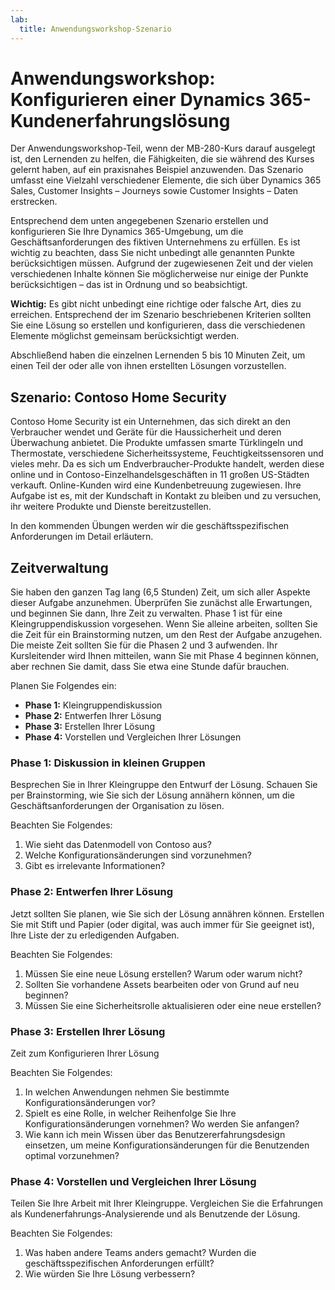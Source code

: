 ```yaml
---
lab:
  title: Anwendungsworkshop-Szenario
---
```


# Anwendungsworkshop: Konfigurieren einer Dynamics 365-Kundenerfahrungslösung

Der Anwendungsworkshop-Teil, wenn der MB-280-Kurs darauf ausgelegt ist, den Lernenden zu helfen, die Fähigkeiten, die sie während des Kurses gelernt haben, auf ein praxisnahes Beispiel anzuwenden. Das Szenario umfasst eine Vielzahl verschiedener Elemente, die sich über Dynamics 365 Sales, Customer Insights – Journeys sowie Customer Insights – Daten erstrecken. 

Entsprechend dem unten angegebenen Szenario erstellen und konfigurieren Sie Ihre Dynamics 365-Umgebung, um die Geschäftsanforderungen des fiktiven Unternehmens zu erfüllen. Es ist wichtig zu beachten, dass Sie nicht unbedingt alle genannten Punkte berücksichtigen müssen. Aufgrund der zugewiesenen Zeit und der vielen verschiedenen Inhalte können Sie möglicherweise nur einige der Punkte berücksichtigen – das ist in Ordnung und so beabsichtigt. 

**Wichtig:** Es gibt nicht unbedingt eine richtige oder falsche Art, dies zu erreichen. Entsprechend der im Szenario beschriebenen Kriterien sollten Sie eine Lösung so erstellen und konfigurieren, dass die verschiedenen Elemente möglichst gemeinsam berücksichtigt werden.

Abschließend haben die einzelnen Lernenden 5 bis 10 Minuten Zeit, um einen Teil der oder alle von ihnen erstellten Lösungen vorzustellen. 

## Szenario: Contoso Home Security 
Contoso Home Security ist ein Unternehmen, das sich direkt an den Verbraucher wendet und Geräte für die Haussicherheit und deren Überwachung anbietet. Die Produkte umfassen smarte Türklingeln und Thermostate, verschiedene Sicherheitssysteme, Feuchtigkeitssensoren und vieles mehr. Da es sich um Endverbraucher-Produkte handelt, werden diese online und in Contoso-Einzelhandelsgeschäften in 11 großen US-Städten verkauft. Online-Kunden wird eine Kundenbetreuung zugewiesen. Ihre Aufgabe ist es, mit der Kundschaft in Kontakt zu bleiben und zu versuchen, ihr weitere Produkte und Dienste bereitzustellen. 

In den kommenden Übungen werden wir die geschäftsspezifischen Anforderungen im Detail erläutern.

## Zeitverwaltung 

Sie haben den ganzen Tag lang (6,5 Stunden) Zeit, um sich aller Aspekte dieser Aufgabe anzunehmen. Überprüfen Sie zunächst alle Erwartungen, und beginnen Sie dann, Ihre Zeit zu verwalten. Phase 1 ist für eine Kleingruppendiskussion vorgesehen. Wenn Sie alleine arbeiten, sollten Sie die Zeit für ein Brainstorming nutzen, um den Rest der Aufgabe anzugehen. Die meiste Zeit sollten Sie für die Phasen 2 und 3 aufwenden. Ihr Kursleitender wird Ihnen mitteilen, wann Sie mit Phase 4 beginnen können, aber rechnen Sie damit, dass Sie etwa eine Stunde dafür brauchen.

Planen Sie Folgendes ein:
- **Phase 1:** Kleingruppendiskussion
- **Phase 2:** Entwerfen Ihrer Lösung
- **Phase 3:** Erstellen Ihrer Lösung
- **Phase 4:** Vorstellen und Vergleichen Ihrer Lösungen

### Phase 1: Diskussion in kleinen Gruppen

Besprechen Sie in Ihrer Kleingruppe den Entwurf der Lösung. Schauen Sie per Brainstorming, wie Sie sich der Lösung annähern können, um die Geschäftsanforderungen der Organisation zu lösen.

Beachten Sie Folgendes:
1. Wie sieht das Datenmodell von Contoso aus?
2. Welche Konfigurationsänderungen sind vorzunehmen?
3. Gibt es irrelevante Informationen?

### Phase 2: Entwerfen Ihrer Lösung
Jetzt sollten Sie planen, wie Sie sich der Lösung annähren können. Erstellen Sie mit Stift und Papier (oder digital, was auch immer für Sie geeignet ist), Ihre Liste der zu erledigenden Aufgaben.

Beachten Sie Folgendes:
1. Müssen Sie eine neue Lösung erstellen? Warum oder warum nicht?
2. Sollten Sie vorhandene Assets bearbeiten oder von Grund auf neu beginnen?
3. Müssen Sie eine Sicherheitsrolle aktualisieren oder eine neue erstellen?

### Phase 3: Erstellen Ihrer Lösung
Zeit zum Konfigurieren Ihrer Lösung

Beachten Sie Folgendes:
1. In welchen Anwendungen nehmen Sie bestimmte Konfigurationsänderungen vor?
2. Spielt es eine Rolle, in welcher Reihenfolge Sie Ihre Konfigurationsänderungen vornehmen? Wo werden Sie anfangen?
3. Wie kann ich mein Wissen über das Benutzererfahrungsdesign einsetzen, um meine Konfigurationsänderungen für die Benutzenden optimal vorzunehmen?

### Phase 4: Vorstellen und Vergleichen Ihrer Lösung
Teilen Sie Ihre Arbeit mit Ihrer Kleingruppe. Vergleichen Sie die Erfahrungen als Kundenerfahrungs-Analysierende und als Benutzende der Lösung.

Beachten Sie Folgendes:
1. Was haben andere Teams anders gemacht? Wurden die geschäftsspezifischen Anforderungen erfüllt?
2. Wie würden Sie Ihre Lösung verbessern?
